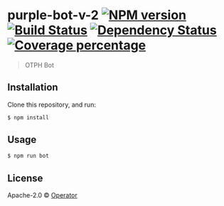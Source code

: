 # purple-bot-v-2 [![NPM version][npm-image]][npm-url] [![Build Status][travis-image]][travis-url] [![Dependency Status][daviddm-image]][daviddm-url] [![Coverage percentage][coveralls-image]][coveralls-url]
> OTPH Bot

## Installation

Clone this repository, and run:
```sh
$ npm install
```

## Usage

```js
$ npm run bot
```
## License

Apache-2.0 © [Operator]()


[npm-image]: https://badge.fury.io/js/purple-bot-v-2.svg
[npm-url]: https://npmjs.org/package/purple-bot-v-2
[travis-image]: https://travis-ci.org/llharry/purple-bot-v-2.svg?branch=master
[travis-url]: https://travis-ci.org/llharry/purple-bot-v-2
[daviddm-image]: https://david-dm.org/llharry/purple-bot-v-2.svg?theme=shields.io
[daviddm-url]: https://david-dm.org/llharry/purple-bot-v-2
[coveralls-image]: https://coveralls.io/repos/llharry/purple-bot-v-2/badge.svg
[coveralls-url]: https://coveralls.io/r/llharry/purple-bot-v-2
